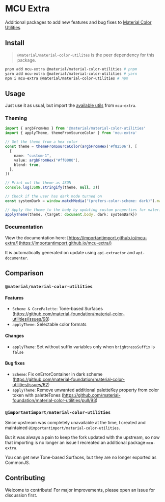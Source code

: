 # MCU Extra

Additional packages to add new features and bug fixes to [Material Color Utilities](https://github.com/material-foundation/material-color-utilities).

## Install

> `@material/material-color-utilites` is the peer dependency for this package.

```bash
pnpm add mcu-extra @material/material-color-utilities # pnpm
yarn add mcu-extra @material/material-color-utilities # yarn
npm i mcu-extra @material/material-color-utilities # npm
```

## Usage

Just use it as usual, but import the [available utils](/src/index.ts) from `mcu-extra`.

### Theming

```ts
import { argbFromHex } from '@material/material-color-utilities'
import { applyTheme, themeFromSourceColor } from 'mcu-extra'

// Get the theme from a hex color
const theme = themeFromSourceColor(argbFromHex('#f82506'), [
  {
    name: "custom-1",
    value: argbFromHex("#ff0000"),
    blend: true,
  },
])

// Print out the theme as JSON
console.log(JSON.stringify(theme, null, 2))

// Check if the user has dark mode turned on
const systemDark = window.matchMedia("(prefers-color-scheme: dark)").matches

// Apply the theme to the body by updating custom properties for material tokens
applyTheme(theme, {target: document.body, dark: systemDark})
```

### Documentation

View the documentation here: [https://importantimport.github.io/mcu-extra/](https://importantimport.github.io/mcu-extra/)

It is automatically generated on update using `api-extractor` and `api-documenter`.

## Comparison

### `@material/material-color-utilities`

#### Features

- `Scheme & CorePalette`: Tone-based Surfaces (https://github.com/material-foundation/material-color-utilities/issues/98)
- `applyTheme`: Selectable color formats

#### Changes

- `applyTheme`: Set without suffix variables only when `brightnessSuffix` is `false`

#### Bug fixes

- `Scheme`: Fix onErrorContainer in dark scheme (https://github.com/material-foundation/material-color-utilities/issues/62)
- `applyTheme`: Remove unwanted additional paletteKey property from color token with paletteTones (https://github.com/material-foundation/material-color-utilities/pull/93)

### `@importantimport/material-color-utilities`

Since upstream was completely unavailable at the time, I created and maintained `@importantimport/material-color-utilities`.

But it was always a pain to keep the fork updated with the upstream, so now that importing is no longer an issue I recreated an additional package `mcu-extra`.

You can get new Tone-based Surfaces, but they are no longer exported as CommonJS.

## Contributing

Welcome to contribute! For major improvements, please open an issue for discussion first.
